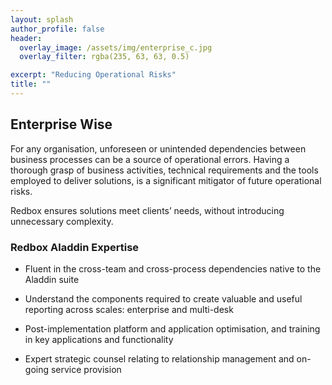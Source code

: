 ```yaml
---
layout: splash
author_profile: false
header:
  overlay_image: /assets/img/enterprise_c.jpg
  overlay_filter: rgba(235, 63, 63, 0.5)

excerpt: "Reducing Operational Risks"
title: ""
---
```


## Enterprise Wise

For any organisation, unforeseen or unintended dependencies between business processes can be a source of operational errors. Having a thorough grasp of business activities, technical requirements and the tools employed to deliver solutions, is a significant mitigator of future operational risks.

Redbox ensures solutions meet clients’ needs, without introducing unnecessary complexity.

### Redbox Aladdin Expertise

<section class="info_panels" id="info_panels">
  <ul>
    <li>
      <p>Fluent in the cross-team and cross-process dependencies native to the Aladdin suite
      </p>
    </li>
    <li>
      <p>Understand the components required to create valuable and useful reporting across scales: enterprise and multi-desk
      </p>
    </li>
    <li>
      <p>Post-implementation platform and application optimisation, and training in key applications and functionality
      </p>
    </li>
    <li>
      <p>Expert strategic counsel relating to relationship management and on-going service provision
      </p>
    </li>    
  </ul>
</section>
